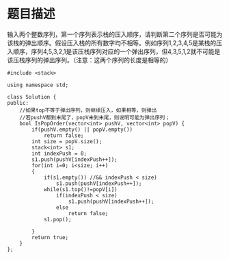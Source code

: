 # 题目描述
输入两个整数序列，第一个序列表示栈的压入顺序，请判断第二个序列是否可能为该栈的弹出顺序。假设压入栈的所有数字均不相等。例如序列1,2,3,4,5是某栈的压入顺序，序列4,5,3,2,1是该压栈序列对应的一个弹出序列，但4,3,5,1,2就不可能是该压栈序列的弹出序列。（注意：这两个序列的长度是相等的）

```
#include <stack>

using namespace std;

class Solution {
public:
    //如果top不等于弹出序列，则继续压入，如果相等，则弹出
    //若pushV都到末尾了，popV未到末尾，则说明可能为弹出序列；
    bool IsPopOrder(vector<int> pushV, vector<int> popV) {
        if(pushV.empty() || popV.empty())
            return false;
        int size = popV.size();
        stack<int> s1;
        int indexPush = 0;
        s1.push(pushV[indexPush++]);
        for(int i=0; i<size; i++)
        {
            if(s1.empty()) //&& indexPush < size)
                s1.push(pushV[indexPush++]);
            while(s1.top()!=popV[i])
                if(indexPush < size)
                    s1.push(pushV[indexPush++]);
                else
                    return false;
            s1.pop();
            
        }
        return true;
    }
};
```